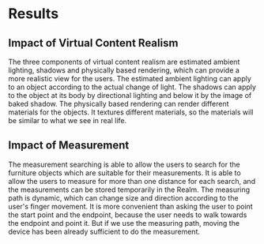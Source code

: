 # Results

## Impact of Virtual Content Realism

The three components of virtual content realism are estimated ambient lighting, shadows and physically based rendering, which can provide a more realistic view for the users. The estimated ambient lighting can apply to an object according to the actual change of light. The shadows can apply to the object at its body by directional lighting and below it by the image of baked shadow. The physically based rendering can render different materials for the objects. It textures different materials, so the materials will be similar to what we see in real life. 

## Impact of Measurement

The measurement searching is able to allow the users to search for the furniture objects which are suitable for their measurements. It is able to allow the users to measure for more than one distance for each search, and the measurements can be stored temporarily in the Realm. The measuring path is dynamic, which can change size and direction according to the user's finger movement. It is more convenient than asking the user to point the start point and the endpoint, because the user needs to walk towards the endpoint and point it. But if we use the measuring path, moving the device has been already sufficient to do the measurement.




